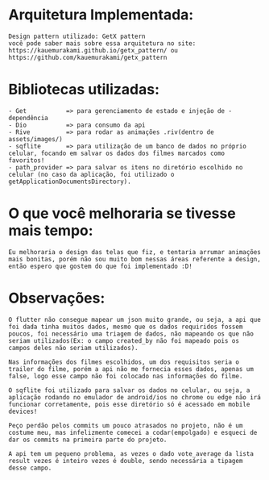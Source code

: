 
# Arquitetura Implementada: 
    Design pattern utilizado: GetX pattern
    você pode saber mais sobre essa arquitetura no site: https://kauemurakami.github.io/getx_pattern/ ou https://github.com/kauemurakami/getx_pattern

# Bibliotecas utilizadas:
    - Get           => para gerenciamento de estado e injeção de - dependência
    - Dio           => para consumo da api
    - Rive          => para rodar as animações .riv(dentro de assets/images/)
    - sqflite       => para utilização de um banco de dados no próprio celular, focando em salvar os dados dos filmes marcados como favoritos!
    - path_provider => para salvar os itens no diretório escolhido no celular (no caso da aplicação, foi utilizado o getApplicationDocumentsDirectory).

# O que você melhoraria se tivesse mais tempo: 
    Eu melhoraria o design das telas que fiz, e tentaria arrumar animações mais bonitas, porém não sou muito bom nessas áreas referente a design, então espero que gostem do que foi implementado :D!

# Observações: 
    O flutter não consegue mapear um json muito grande, ou seja, a api que foi dada tinha muitos dados, mesmo que os dados requiridos fossem poucos, foi necessário uma triagem de dados, não mapeando os que não seriam utilizados(Ex: o campo created_by não foi mapeado pois os campos deles não seriam utilizados).
    
    Nas informações dos filmes escolhidos, um dos requisitos seria o trailer do filme, porém a api não me fornecia esses dados, apenas um false, logo esse campo não foi colocado nas informações do filme.

    O sqflite foi utilizado para salvar os dados no celular, ou seja, a aplicação rodando no emulador de android/ios no chrome ou edge não irá funcionar corretamente, pois esse diretório só é acessado em mobile devices!

    Peço perdão pelos commits um pouco atrasados no projeto, não é um costume meu, mas infelizmente comecei a codar(empolgado) e esqueci de dar os commits na primeira parte do projeto.

    A api tem um pequeno problema, as vezes o dado vote_average da lista result vezes é inteiro vezes é double, sendo necessária a tipagem desse campo.

    
    

